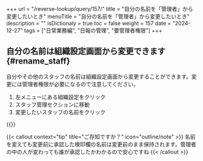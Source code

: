 +++
url = "/reverse-lookup/query/157/"
title = "自分の名前を「管理者」から変更したいとき"
menuTitle = "自分の名前を「管理者」から変更したいとき"
description = ""
isDictionaly = true
toc = false
weight = 157
date = "2024-12-27"
tags = ["日常業務編", "日報の管理", "要管理者権限"]
+++

## 自分の名前は組織設定画面から変更できます{#rename_staff}

自分やその他のスタッフの名前は組織設定画面から変更することができます。変更には管理者権限が必要になるので注意してください。

1. 左メニューにある組織設定をクリック
2. スタッフ管理セクションに移動
3. 変更したいスタッフの名前をクリック

{{<iTablet filename="img/rename" msg="名前を変えることができるのは管理者権限のスタッフのみです" alice="pc">}}

{{< callout context="tip" title="ご存知ですか？" icon="outline/note" >}}
名前を変えても変更前に承認した検印欄の名前は変更前のまま保持されます。管理者の中の人が変わっても誰が承認したかわかるので安心ですね
{{< /callout >}}
